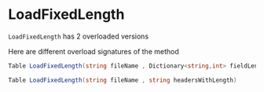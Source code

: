 LoadFixedLength
==========
```LoadFixedLength``` has 2 overloaded versions

Here are different overload signatures of the method

```csharp
Table LoadFixedLength(string fileName , Dictionary<string,int> fieldLengthMap)
```
```csharp
Table LoadFixedLength(string fileName , string headersWithLength)
```
